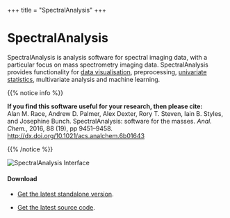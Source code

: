+++
title = "SpectralAnalysis"
+++

# SpectralAnalysis
SpectralAnalysis is analysis software for spectral imaging data, with a particular focus on mass spectrometry imaging data. SpectralAnalysis provides functionality for [data visualisation](/basic-usage/visualisation/), preprocessing, [univariate statistics](/basic-usage/region-of-interest#calculate-statistics), multivariate analysis and machine learning.

{{% notice info %}}
<p><b>If you find this software useful for your research, then please cite:</b>
<br />
Alan M. Race, Andrew D. Palmer, Alex Dexter, Rory T. Steven, Iain B. Styles, and Josephine Bunch. SpectralAnalysis: software for the masses. <i>Anal. Chem.</i>, 2016, 88 (19), pp 9451–9458. <a href="http://dx.doi.org/10.1021/acs.analchem.6b01643">http://dx.doi.org/10.1021/acs.analchem.6b01643</a>
</p>
{{% /notice %}}

![SpectralAnalysis Interface](/images/SpectralAnalysis-interface-1.3.0.png?width=45pc)


#### Download 
* [Get the latest standalone version](https://github.com/AlanRace/SpectralAnalysis/releases/). 

* [Get the latest source code](https://github.com/AlanRace/SpectralAnalysis).





